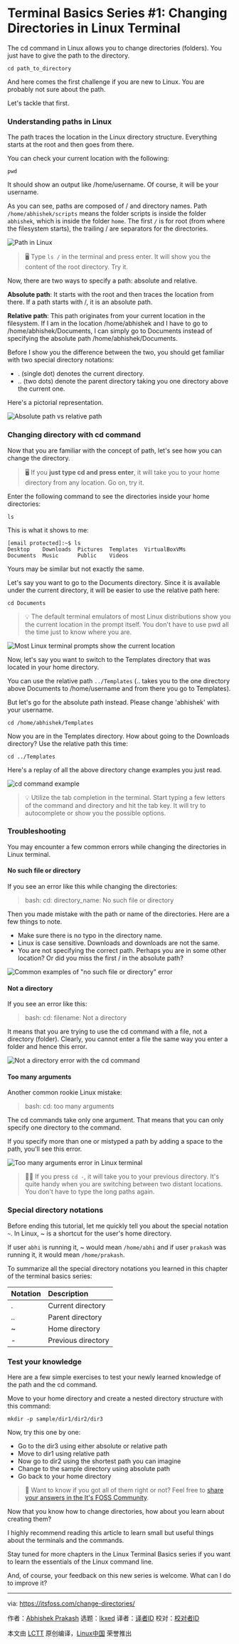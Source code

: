 [#]: subject: "Terminal Basics Series #1: Changing Directories in Linux Terminal"
[#]: via: "https://itsfoss.com/change-directories/"
[#]: author: "Abhishek Prakash https://itsfoss.com/author/abhishek/"
[#]: collector: "lkxed"
[#]: translator: " "
[#]: reviewer: " "
[#]: publisher: " "
[#]: url: " "

Terminal Basics Series #1: Changing Directories in Linux Terminal
======

The cd command in Linux allows you to change directories (folders). You just have to give the path to the directory.

```
cd path_to_directory
```

And here comes the first challenge if you are new to Linux. You are probably not sure about the path.

Let's tackle that first.

### Understanding paths in Linux

The path traces the location in the Linux directory structure. Everything starts at the root and then goes from there.

You can check your current location with the following:

```
pwd
```

It should show an output like /home/username. Of course, it will be your username.

As you can see, paths are composed of / and directory names. Path `/home/abhishek/scripts` means the folder scripts is inside the folder `abhishek`, which is inside the folder `home`. The first `/` is for root (from where the filesystem starts), the trailing / are separators for the directories.

![Path in Linux][1]

> 🖥️ Type `ls /` in the terminal and press enter. It will show you the content of the root directory. Try it.

Now, there are two ways to specify a path: absolute and relative.

**Absolute path**: It starts with the root and then traces the location from there. If a path starts with /, it is an absolute path.

**Relative path**: This path originates from your current location in the filesystem. If I am in the location /home/abhishek and I have to go to /home/abhishek/Documents, I can simply go to Documents instead of specifying the absolute path /home/abhishek/Documents.

Before I show you the difference between the two, you should get familiar with two special directory notations:

- . (single dot) denotes the current directory.
- .. (two dots) denote the parent directory taking you one directory above the current one.

Here's a pictorial representation.

![Absolute path vs relative path][2]

### Changing directory with cd command

Now that you are familiar with the concept of path, let's see how you can change the directory.

> 🖥️ If you **just type cd and press enter**, it will take you to your home directory from any location. Go on, try it.

Enter the following command to see the directories inside your home directories:

```
ls
```

This is what it shows to me:

```
[email protected]:~$ ls
Desktop    Downloads  Pictures  Templates  VirtualBoxVMs
Documents  Music      Public    Videos
```

Yours may be similar but not exactly the same.

Let's say you want to go to the Documents directory. Since it is available under the current directory, it will be easier to use the relative path here:

```
cd Documents
```

> 💡 The default terminal emulators of most Linux distributions show you the current location in the prompt itself. You don't have to use pwd all the time just to know where you are.

![Most Linux terminal prompts show the current location][3]

Now, let's say you want to switch to the Templates directory that was located in your home directory.

You can use the relative path `../Templates` (.. takes you to the one directory above Documents to /home/username and from there you go to Templates).

But let's go for the absolute path instead. Please change 'abhishek' with your username.

```
cd /home/abhishek/Templates
```

Now you are in the Templates directory. How about going to the Downloads directory? Use the relative path this time:

```
cd ../Templates
```

Here's a replay of all the above directory change examples you just read.

![cd command example][4]

> 💡 Utilize the tab completion in the terminal. Start typing a few letters of the command and directory and hit the tab key. It will try to autocomplete or show you the possible options. 

### Troubleshooting

You may encounter a few common errors while changing the directories in Linux terminal.

#### No such file or directory

If you see an error like this while changing the directories:

> bash: cd: directory_name: No such file or directory

Then you made mistake with the path or name of the directories. Here are a few things to note.

- Make sure there is no typo in the directory name.
- Linux is case sensitive. Downloads and downloads are not the same.
- You are not specifying the correct path. Perhaps you are in some other location? Or did you miss the first / in the absolute path?

![Common examples of "no such file or directory" error][5]

#### Not a directory

If you see an error like this:

> bash: cd: filename: Not a directory

It means that you are trying to use the cd command with a file, not a directory (folder). Clearly, you cannot enter a file the same way you enter a folder and hence this error.

![Not a directory error with the cd command][6]

#### Too many arguments

Another common rookie Linux mistake:

> bash: cd: too many arguments

The cd commands take only one argument. That means that you can only specify one directory to the command.

If you specify more than one or mistyped a path by adding a space to the path, you'll see this error.

![Too many arguments error in Linux terminal][7]

> 🏋🏻 If you press `cd -`, it will take you to your previous directory. It's quite handy when you are switching between two distant locations. You don't have to type the long paths again.

### Special directory notations

Before ending this tutorial, let me quickly tell you about the special notation `~`. In Linux, ~ is a shortcut for the user's home directory.

If user `abhi` is running it, ~ would mean `/home/abhi` and if user `prakash` was running it, it would mean `/home/prakash`.

To summarize all the special directory notations you learned in this chapter of the terminal basics series:

| Notation | Description |
| :- | :- |
| . | Current directory |
| .. | Parent directory |
| ~ | Home directory |
| - | Previous directory |

### Test your knowledge

Here are a few simple exercises to test your newly learned knowledge of the path and the cd command.

Move to your home directory and create a nested directory structure with this command:

```
mkdir -p sample/dir1/dir2/dir3
```

Now, try this one by one:

- Go to the dir3 using either absolute or relative path
- Move to dir1 using relative path
- Now go to dir2 using the shortest path you can imagine
- Change to the sample directory using absolute path
- Go back to your home directory

> 🔑 Want to know if you got all of them right or not? Feel free to [share your answers in the It's FOSS Community][8].

Now that you know how to change directories, how about you learn about creating them?

I highly recommend reading this article to learn small but useful things about the terminals and the commands.

Stay tuned for more chapters in the Linux Terminal Basics series if you want to learn the essentials of the Linux command line.

And, of course, your feedback on this new series is welcome. What can I do to improve it?

--------------------------------------------------------------------------------

via: https://itsfoss.com/change-directories/

作者：[Abhishek Prakash][a]
选题：[lkxed][b]
译者：[译者ID](https://github.com/译者ID)
校对：[校对者ID](https://github.com/校对者ID)

本文由 [LCTT](https://github.com/LCTT/TranslateProject) 原创编译，[Linux中国](https://linux.cn/) 荣誉推出

[a]: https://itsfoss.com/author/abhishek/
[b]: https://github.com/lkxed/
[1]: https://itsfoss.com/content/images/2023/02/path-linux.webp
[2]: https://itsfoss.com/content/images/2023/02/absolute-and-relative-path.png
[3]: https://itsfoss.com/content/images/2023/02/linux-terminal-prompt.png
[4]: https://itsfoss.com/content/images/2023/02/cd-command-example.svg
[5]: https://itsfoss.com/content/images/2023/02/common-errors-with-cd.png
[6]: https://itsfoss.com/content/images/2023/02/not-a-directory-error-linux.png
[7]: https://itsfoss.com/content/images/2023/02/too-many-arguments.png
[8]: https://itsfoss.community/t/exercise-in-changing-directories-in-linux-terminal/10177?ref=its-foss
